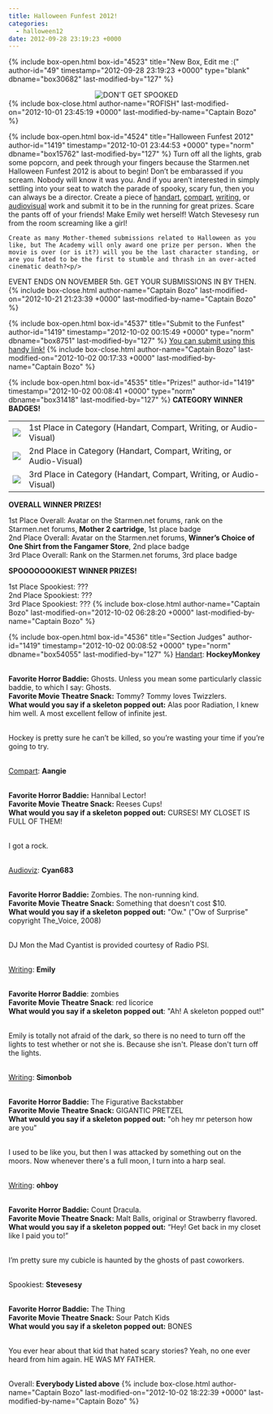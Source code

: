 ```yaml
---
title: Halloween Funfest 2012!
categories:
  - halloween12
date: 2012-09-28 23:19:23 +0000
---
```

{% include box-open.html box-id="4523" title="New Box, Edit me :(" author-id="49" timestamp="2012-09-28 23:19:23 +0000" type="blank" dbname="box30682" last-modified-by="127" %}
<center><img src="http - //starmen.net/misc/KISSOFDEATH.png" title="DON'T GET SPOOKED" /></center>
{% include box-close.html author-name="ROFISH" last-modified-on="2012-10-01 23:45:19 +0000" last-modified-by-name="Captain Bozo" %}

{% include box-open.html box-id="4524" title="Halloween Funfest 2012" author-id="1419" timestamp="2012-10-01 23:44:53 +0000" type="norm" dbname="box15762" last-modified-by="127" %}
    Turn off all the lights, grab some popcorn, and peek through your fingers because the Starmen.net Halloween Funfest 2012 is about to begin! Don’t be embarassed if you scream. Nobody will know it was you. And if you aren’t interested in simply settling into your seat to watch the parade of spooky, scary fun, then you can always be a director. Create a piece of <a href="http://starmen.net/halloween12/handart.php">handart</a>, <a href="http://starmen.net/halloween12/compart.php">compart</a>, <a href="http://starmen.net/halloween12/writing.php">writing</a>, or <a href="http://starmen.net/halloween12/audioviz.php">audiovisual</a> work and submit it to be in the running for great prizes. Scare the pants off of your friends! Make Emily wet herself! Watch Stevesesy run from the room screaming like a girl!<p/>

    Create as many Mother-themed submissions related to Halloween as you like, but The Academy will only award one prize per person. When the movie is over (or is it?) will you be the last character standing, or are you fated to be the first to stumble and thrash in an over-acted cinematic death?<p/>

EVENT ENDS ON NOVEMBER 5th. GET YOUR SUBMISSIONS IN BY THEN.
{% include box-close.html author-name="Captain Bozo" last-modified-on="2012-10-21 21:23:39 +0000" last-modified-by-name="Captain Bozo" %}

{% include box-open.html box-id="4537" title="Submit to the Funfest" author-id="1419" timestamp="2012-10-02 00:15:49 +0000" type="norm" dbname="box8751" last-modified-by="127" %}
<a href="http://starmen.net/submit/?ForceSection=Halloween%20Funfest%202012">You can submit using this handy link!</a>
{% include box-close.html author-name="Captain Bozo" last-modified-on="2012-10-02 00:17:33 +0000" last-modified-by-name="Captain Bozo" %}

{% include box-open.html box-id="4535" title="Prizes!" author-id="1419" timestamp="2012-10-02 00:08:41 +0000" type="norm" dbname="box31418" last-modified-by="127" %}
<b>CATEGORY WINNER BADGES!</b><p/>

<table>
<tr><td><img src="http - //starmen.net/misc/SwampThingBadge3.gif" /></td><td>1st Place in Category (Handart, Compart, Writing, or Audio-Visual)</td></tr>
<tr><td><img src="http - //starmen.net/misc/LilUFOStrings2.gif" /></td><td>2nd Place in Category (Handart, Compart, Writing, or Audio-Visual)</td></tr>
<tr><td><img src="http - //starmen.net/misc/bloodandonauts.png" /></td><td>3rd Place in Category (Handart, Compart, Writing, or Audio-Visual)</td></tr>
</table><p/>

<b>OVERALL WINNER PRIZES!</b><p/>

1st Place Overall: Avatar on the Starmen.net forums, rank on the Starmen.net forums, <b>Mother 2 cartridge</b>, 1st place badge<br/>
2nd Place Overall: Avatar on the Starmen.net forums, <b>Winner’s Choice of One Shirt from the Fangamer Store</b>, 2nd place badge<br/>
3rd Place Overall: Rank on the Starmen.net forums, 3rd place badge<p/>

<b>SPOOOOOOOKIEST WINNER PRIZES!</b><p/>

1st Place Spookiest: ???<br/>
2nd Place Spookiest: ???<br/>
3rd Place Spookiest: ???
{% include box-close.html author-name="Captain Bozo" last-modified-on="2012-10-02 06:28:20 +0000" last-modified-by-name="Captain Bozo" %}

{% include box-open.html box-id="4536" title="Section Judges" author-id="1419" timestamp="2012-10-02 00:08:52 +0000" type="norm" dbname="box54055" last-modified-by="127" %}
<a href="http://starmen.net/halloween12/handart.php">Handart</a>: <b>HockeyMonkey</b><br/><br/>

<b>Favorite Horror Baddie:</b> Ghosts. Unless you mean some particularly classic baddie, to which I say: Ghosts.<br/>
<b>Favorite Movie Theatre Snack:</b> Tommy? Tommy loves Twizzlers.<br/>
<b>What would you say if a skeleton popped out:</b> Alas poor Radiation, I knew him well. A most excellent fellow of infinite jest.<br/><br/>

Hockey is pretty sure he can’t be killed, so you’re wasting your time if you’re going to try.<br/><br/>

<a href="http://starmen.net/halloween12/compart.php">Compart</a>: <b>Aangie</b><br/><br/>

<b>Favorite Horror Baddie:</b> Hannibal Lector!<br/>
<b>Favorite Movie Theatre Snack:</b> Reeses Cups!<br/>
<b>What would you say if a skeleton popped out:</b> CURSES! MY CLOSET IS FULL OF THEM!<br/><br/>

I got a rock.<br/><br/>

<a href="http://starmen.net/halloween12/audioviz.php">Audioviz</a>: <b>Cyan683</b><br/><br/>

<b>Favorite Horror Baddie:</b> Zombies. The non-running kind.<br/>
<b>Favorite Movie Theatre Snack:</b> Something that doesn't cost $10.<br/>
<b>What would you say if a skeleton popped out:</b> "Ow." ("Ow of Surprise" copyright The_Voice, 2008)<br/><br/>

DJ Mon the Mad Cyantist is provided courtesy of Radio PSI.<br /><br />

<a href="http://starmen.net/halloween12/writing.php">Writing</a>: <b>Emily</b><br/><br/>

<b>Favorite Horror Baddie</b>: zombies<br/>
<b>Favorite Movie Theatre Snack</b>: red licorice<br/>
<b>What would you say if a skeleton popped out</b>: "Ah! A skeleton popped out!"<br/><br/>

Emily is totally not afraid of the dark, so there is no need to turn off the lights to test whether or not she is. Because she isn't. Please don't turn off the lights.<br/><br/>

<a href="http://starmen.net/halloween12/writing.php">Writing</a>: <b>Simonbob</b><br/><br/>

<b>Favorite Horror Baddie:</b> The Figurative Backstabber<br/>
<b>Favorite Movie Theatre Snack:</b> GIGANTIC PRETZEL<br/>
<b>What would you say if a skeleton popped out:</b> "oh hey mr peterson how are you"<br/><br/>

I used to be like you, but then I was attacked by something out on the moors.  Now whenever there's a full moon, I turn into a harp seal.<br/><br/>

<a href="http://starmen.net/halloween12/writing.php">Writing</a>: <b>ohboy</b><br/><br/>

<b>Favorite Horror Baddie:</b> Count Dracula.<br/>
<b>Favorite Movie Theatre Snack:</b> Malt Balls, original or Strawberry flavored.<br/>
<b>What would you say if a skeleton popped out:</b> “Hey! Get back in my closet like I paid you to!”<br/><br/>

I’m pretty sure my cubicle is haunted by the ghosts of past coworkers.<br/><br/>

Spookiest: <b>Stevesesy</b><br/><br/>

<b>Favorite Horror Baddie:</b> The Thing<br/>
<b>Favorite Movie Theatre Snack:</b> Sour Patch Kids<br/>
<b>What would you say if a skeleton popped out:</b> BONES<br/><br/>

You ever hear about that kid that hated scary stories? Yeah, no one ever heard from him again. HE WAS MY FATHER.<br/><br/>

Overall: <b>Everybody Listed above</b>
{% include box-close.html author-name="Captain Bozo" last-modified-on="2012-10-02 18:22:39 +0000" last-modified-by-name="Captain Bozo" %}
